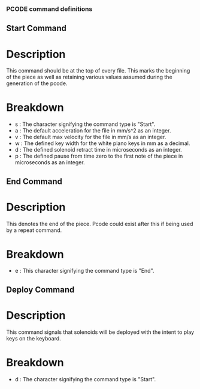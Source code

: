 ### PCODE command definitions

## Start Command

# Description

This command should be at the top of every file. This marks the beginning of the piece as well as retaining various values assumed during the generation of the pcode.

# Breakdown

- s : The character signifying the command type is "Start".
- a : The default acceleration for the file in mm/s^2 as an integer.
- v : The default max velocity for the file in mm/s as an integer.
- w : The defined key width for the white piano keys in mm as a decimal.
- d : The defined solenoid retract time in microseconds as an integer.
- p : The defined pause from time zero to the first note of the piece in microseconds as an integer.

## End Command

# Description

This denotes the end of the piece. Pcode could exist after this if being used by a repeat command.

# Breakdown

- e : This character signifying the command type is "End".

## Deploy Command

# Description

This command signals that solenoids will be deployed with the intent to play keys on the keyboard.

# Breakdown

- d : The character signifying the command type is "Start".